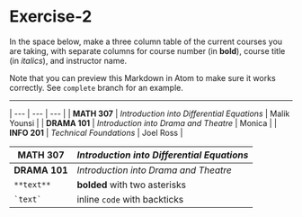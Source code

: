 # Exercise-2
In the space below, make a three column table of the current courses you are taking, with separate columns for course number (in **bold**), course title (in _italics_), and instructor name.

Note that you can preview this Markdown in Atom to make sure it works correctly. See `complete` branch for an example.

---
| --- | --- | --- |
| **MATH 307** | _Introduction into Differential Equations_ | Malik Younsi |
| **DRAMA 101** | _Introduction into Drama and Theatre_ | Monica |
| **INFO 201** | _Technical Foundations_ | Joel Ross |


| **MATH 307** | _Introduction into Differential Equations_	|
| --- | --- |
| **DRAMA 101**	| _Introduction into Drama and Theatre_	|
| `**text**`	| **bolded** with two asterisks	|
| ``` `text` ``` | inline `code` with backticks	|
